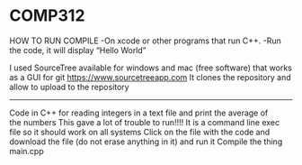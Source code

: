# COMP312


HOW TO RUN COMPILE
-On xcode or other programs that run C++. 
-Run the code, it will display “Hello World”

I used SourceTree available for windows and mac (free software) that works as a GUI for git
https://www.sourcetreeapp.com
It clones the repository and allow to upload to the repository

----------------------------------------------------------------------
Code in C++ for reading integers in a text file and print the average of      
the numbers 
This gave a lot of trouble to run!!!!
It is a command line exec file so it should work on all systems
Click on the file with the code and download the file (do not erase anything 
 in it)
and run it
Compile the thing
main.cpp




